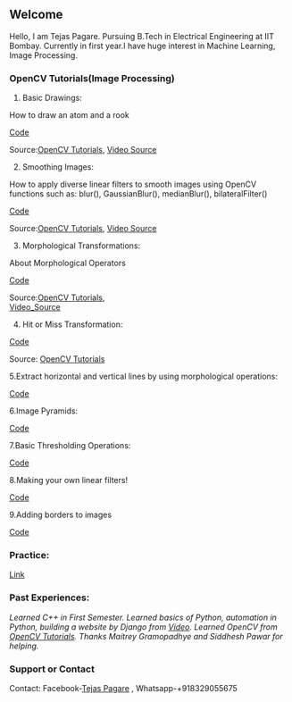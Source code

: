 ## Welcome 

Hello, I am Tejas Pagare. Pursuing B.Tech in Electrical Engineering at IIT Bombay. Currently in first year.I have huge interest in Machine Learning, Image Processing.

### OpenCV Tutorials(Image Processing)

 1. Basic Drawings:

 How to draw an atom and a rook

 [Code](https://github.com/tejassp2002/SoC-Proposal/blob/master/geometric_drawings.py)

 Source:[OpenCV Tutorials](https://docs.opencv.org/master/d3/d96/tutorial_basic_geometric_drawing.html),
  [Video Source](https://www.youtube.com/watch?v=V1aMDD5583k)

 2. Smoothing Images:

 How to apply diverse linear filters to smooth images using OpenCV functions such as:
 blur(), GaussianBlur(), medianBlur(), bilateralFilter()

 [Code](https://github.com/tejassp2002/SoC-Proposal/blob/master/smoothing_images.py)

 Source:[OpenCV Tutorials](https://docs.opencv.org/master/dc/dd3/tutorial_gausian_median_blur_bilateral_filter.html),
    [Video Source](https://www.youtube.com/watch?v=u3poUhCxx4k)
   
 3. Morphological Transformations:

 About Morphological Operators

 [Code](https://github.com/tejassp2002/SoC-Proposal/blob/master/morphological_tranfsormation.py)

 Source:[OpenCV Tutorials](https://docs.opencv.org/master/db/df6/tutorial_erosion_dilatation.html),   
     [Video_Source](https://www.youtube.com/watch?v=xSzsD4kXhRw)
    
    
 
    
 4. Hit or Miss Transformation:

 [Code](https://github.com/tejassp2002/SoC-Proposal/blob/master/hit_or_miss.py)

 Source: [OpenCV Tutorials](https://docs.opencv.org/master/db/d06/tutorial_hitOrMiss.html)


 5.Extract horizontal and vertical lines by using morphological operations:
 
 [Code](https://github.com/tejassp2002/SoC-Proposal/blob/master/morph_lines_detection.py)
 
 6.Image Pyramids:
 
 [Code](https://github.com/tejassp2002/SoC-Proposal/blob/master/tutorial_pyramids.py)
 
 7.Basic Thresholding Operations:
 
 [Code](https://github.com/tejassp2002/SoC-Proposal/blob/master/threshold.ipynb)
 
 8.Making your own linear filters!
 
 [Code](https://github.com/tejassp2002/SoC-Proposal/blob/master/filter_2D.py)
 
 9.Adding borders to images
 
 [Code](https://github.com/tejassp2002/SoC-Proposal/blob/master/borders.ipynb)
 
 
### Practice:
[Link](https://github.com/tejassp2002/SoC-Proposal/blob/master/practice.ipynb)
    
### Past Experiences:
*Learned C++ in First Semester. Learned basics of Python, automation in Python, building a website by Django from [Video](https://www.youtube.com/watch?v=_uQrJ0TkZlc). Learned OpenCV from [OpenCV Tutorials](https://docs.opencv.org/master/d7/da8/tutorial_table_of_content_imgproc.html).*
*Thanks Maitrey Gramopadhye and Siddhesh Pawar for helping.*

   
### Support or Contact

Contact: 
Facebook-[Tejas Pagare](https://www.facebook.com/tejas.pagare.58) , 
Whatsapp-+918329055675
